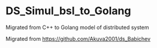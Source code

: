 # DS_Simul_bsl_to_Golang
Migrated from C++ to Golang model of distributed system

Migrated from https://github.com/Akuva2001/ds_Babichev
